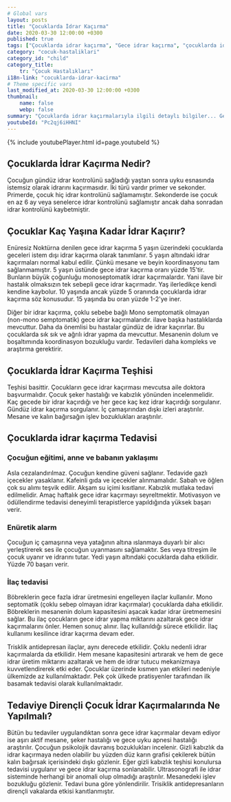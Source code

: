 ```yaml
---
# Global vars
layout: posts
title: "Çocuklarda İdrar Kaçırma"
date: 2020-03-30 12:00:00 +0300
published: true
tags: ["Çocuklarda idrar kaçırma", "Gece idrar kaçırma", "çocuklarda idrar kaçırma tipleri", "Gece idrar kaçırma tedavi", "Enüretik alarm", "çocuklarda idrar kaçırma ilaç", "Çocuklarda İdrar Kaçırma Teşhis", "Çocuklarda idrar kaçırma Tedavi", "Çocuklarda İdrar Kaçırma Nedir" ,  "çocuklarda idrar kaçırma çözüm", "çocuklarda idrar kaçırma ilaç tedavi"]
category: "cocuk-hastaliklari"
category_id: "child"
category_title:
    tr: "Çocuk Hastalıkları"
i18n-link: "cocuklarda-idrar-kacirma"
# Theme specific vars
last_modified_at: 2020-03-30 12:00:00 +0300
thumbnail:
    name: false
    webp: false
summary: "Çocuklarda idrar kaçırmalarıyla ilgili detaylı bilgiler... Gece idrar kaçırma nedir? kaç tipi vardır? Gece idrar kaçırmaları nasıl tedavi edilir? Enüretik alarm, ilaç tedavisi...  Tedaviye dirençli idrar kaçırmalarda ne yapılır?"
youtubeId: "Pc2qj6iHHNI"
---
```

{% include youtubePlayer.html id=page.youtubeId %}




## Çocuklarda İdrar Kaçırma Nedir?

Çocuğun gündüz idrar kontrolünü sağladığı yaştan sonra uyku esnasında istemsiz olarak idrarını kaçırmasıdır. İki türü vardır primer ve sekonder. Primerde, çocuk hiç idrar kontrolünü sağlamamıştır. Sekonderde ise çocuk en az 6 ay veya senelerce idrar kontrolünü sağlamıştır ancak daha sonradan idrar kontrolünü kaybetmiştir.

## Çocuklar Kaç Yaşına Kadar İdrar Kaçırır?

Enüresiz Noktürna denilen gece idrar kaçırma 5 yaşın üzerindeki çocuklarda geceleri istem dışı idrar kaçırma olarak tanımlanır. 5 yaşın altındaki idrar kaçırmaları normal kabul edilir. Çünkü mesane ve beyin koordinasyonu tam sağlanmamıştır. 5 yaşın üstünde gece idrar kaçırma oranı yüzde 15'tir. Bunların büyük çoğunluğu monoseptomatik idrar kaçırmalardır. Yani ilave bir hastalık olmaksızın tek sebepli gece idrar kaçırmadır. Yaş ilerledikçe kendi kendine kaybolur. 10 yaşında ancak yüzde 5 oranında çocuklarda idrar kaçırma söz konusudur. 15 yaşında bu oran yüzde 1-2'ye iner.

Diğer bir idrar kaçırma, çoklu sebebe bağlı Mono semptomatik olmayan (non-mono semptomatik) gece idrar kaçırmalarıdır. ilave başka hastalıklarda mevcuttur. Daha da önemlisi bu hastalar gündüz de idrar kaçırırlar. Bu çocuklarda sık sık ve ağrılı idrar yapma da mevcuttur. Mesanenin dolum ve boşaltımında koordinasyon bozukluğu vardır. Tedavileri daha kompleks ve araştırma gerektirir.

## Çocuklarda İdrar Kaçırma Teşhisi

Teşhisi basittir. Çocukların gece idrar kaçırması mevcutsa aile doktora başvurmalıdır. Çocuk şeker hastalığı ve kabızlık yönünden incelenmelidir. Kaç gecede bir idrar kaçırdığı ve her gece kaç kez idrar kaçırdığı sorgulanır. Gündüz idrar kaçırma sorgulanır. İç çamaşırından dışkı izleri araştırılır. Mesane ve kalın bağırsağın işlev bozuklukları araştırılır.

## Çocuklarda idrar kaçırma Tedavisi

### Çocuğun eğitimi, anne ve babanın yaklaşımı

Asla cezalandırılmaz. Çocuğun kendine güveni sağlanır. Tedavide gazlı içecekler yasaklanır. Kafeinli gıda ve içecekler alınmamalıdır. Sabah ve öğlen çok su alımı teşvik edilir. Akşam su içimi kısıtlanır. Kabızlık mutlaka tedavi edilmelidir. Amaç haftalık gece idrar kaçırmayı seyreltmektir. Motivasyon ve ödüllendirme tedavisi deneyimli terapistlerce yapıldığında yüksek başarı verir.

### Enüretik alarm

Çocuğun iç çamaşırına veya yatağının altına ıslanmaya duyarlı bir alıcı yerleştirerek ses ile çocuğun uyanmasını sağlamaktır. Ses veya titreşim ile çocuk uyanır ve idrarını tutar. Yedi yaşın altındaki çocuklarda daha etkilidir. Yüzde 70 başarı verir.

### İlaç tedavisi

Böbreklerin gece fazla idrar üretmesini engelleyen ilaçlar kullanılır. Mono septomatik (çoklu sebep olmayan idrar kaçırmalar) çocuklarda daha etkilidir. Böbreklerin mesanenin dolum kapasitesini aşacak kadar idrar üretmemesini sağlar. Bu ilaç çocukların gece idrar yapma miktarını azaltarak gece idrar kaçırmalarını önler. Hemen sonuç alınır. İlaç kullanıldığı sürece etkilidir. İlaç kullanımı kesilince idrar kaçırma devam eder.

​Trisklik antidepresan ilaçlar, aynı derecede etkilidir. Çoklu nedenli idrar kaçırmalarda da etkilidir. Hem mesane kapasitesini artırarak ve hem de gece idrar üretim miktarını azaltarak ve hem de idrar tutucu mekanizmaya kuvvetlendirerek etki eder. Çocuklar üzerinde kısmen yan etkileri nedeniyle ülkemizde az kullanılmaktadır. Pek çok ülkede pratisyenler tarafından ilk basamak tedavisi olarak kullanılmaktadır.

## Tedaviye Dirençli Çocuk İdrar Kaçırmalarında Ne Yapılmalı?

Bütün bu tedaviler uygulandıktan sonra gece idrar kaçırmalar devam ediyor ise aşırı aktif mesane, şeker hastalığı ve gece uyku apnesi hastalığı araştırılır. Çocuğun psikolojik davranış bozuklukları incelenir. Gizli kabızlık da idrar kaçırmaya neden olabilir bu yüzden düz karın grafisi çekilerek bütün kalın bağırsak içerisindeki dışkı gözlenir. Eğer gizli kabızlık teşhisi konulursa tedavisi uygulanır ve gece idrar kaçırma sonlanabilir. Ultrasonografi ile idrar sisteminde herhangi bir anomali olup olmadığı araştırılır. Mesanedeki işlev bozukluğu gözlenir. Tedavi buna göre yönlendirilir. Trisiklik antidepresanların dirençli vakalarda etkisi kanıtlanmıştır.
